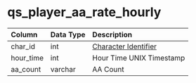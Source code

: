 # qs\_player\_aa\_rate\_hourly

| Column | Data Type | Description |
| :--- | :--- | :--- |
| char\_id | int | [Character Identifier](../../../schema/categories/characters/character_data.md) |
| hour\_time | int | Hour Time UNIX Timestamp |
| aa\_count | varchar | AA Count |

